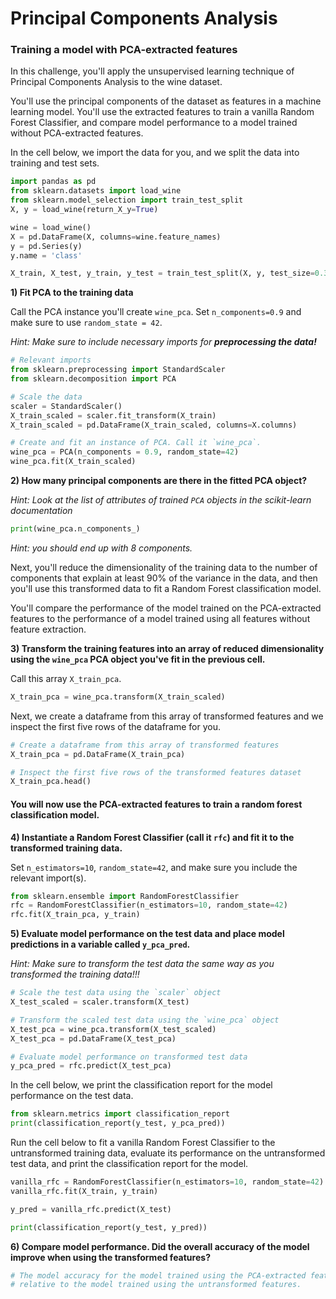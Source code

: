 # Principal Components Analysis

### Training a model with PCA-extracted features

In this challenge, you'll apply the unsupervised learning technique of Principal Components Analysis to the wine dataset. 

You'll use the principal components of the dataset as features in a machine learning model. You'll use the extracted features to train a vanilla Random Forest Classifier, and compare model performance to a model trained without PCA-extracted features. 

In the cell below, we import the data for you, and we split the data into training and test sets. 


```python
import pandas as pd
from sklearn.datasets import load_wine
from sklearn.model_selection import train_test_split
X, y = load_wine(return_X_y=True)

wine = load_wine()
X = pd.DataFrame(X, columns=wine.feature_names)
y = pd.Series(y)
y.name = 'class'

X_train, X_test, y_train, y_test = train_test_split(X, y, test_size=0.3, random_state=42)
```

**1) Fit PCA to the training data** 

Call the PCA instance you'll create `wine_pca`. Set `n_components=0.9` and make sure to use `random_state = 42`.

_Hint: Make sure to include necessary imports for **preprocessing the data!**_


```python
# Relevant imports 
from sklearn.preprocessing import StandardScaler
from sklearn.decomposition import PCA

# Scale the data 
scaler = StandardScaler()
X_train_scaled = scaler.fit_transform(X_train)
X_train_scaled = pd.DataFrame(X_train_scaled, columns=X.columns)

# Create and fit an instance of PCA. Call it `wine_pca`. 
wine_pca = PCA(n_components = 0.9, random_state=42)
wine_pca.fit(X_train_scaled)
```

**2) How many principal components are there in the fitted PCA object?**

_Hint: Look at the list of attributes of trained `PCA` objects in the scikit-learn documentation_


```python
print(wine_pca.n_components_)
```

*Hint: you should end up with 8 components.*

Next, you'll reduce the dimensionality of the training data to the number of components that explain at least 90% of the variance in the data, and then you'll use this transformed data to fit a Random Forest classification model. 

You'll compare the performance of the model trained on the PCA-extracted features to the performance of a model trained using all features without feature extraction.

**3) Transform the training features into an array of reduced dimensionality using the `wine_pca` PCA object you've fit in the previous cell.**

Call this array `X_train_pca`.


```python
X_train_pca = wine_pca.transform(X_train_scaled)
```

Next, we create a dataframe from this array of transformed features and we inspect the first five rows of the dataframe for you. 


```python
# Create a dataframe from this array of transformed features 
X_train_pca = pd.DataFrame(X_train_pca)

# Inspect the first five rows of the transformed features dataset 
X_train_pca.head()
```

#### You will now use the PCA-extracted features to train a random forest classification model.

**4) Instantiate a Random Forest Classifier (call it `rfc`) and fit it to the transformed training data.**

Set `n_estimators=10`, `random_state=42`, and make sure you include the relevant import(s).


```python
from sklearn.ensemble import RandomForestClassifier
rfc = RandomForestClassifier(n_estimators=10, random_state=42)
rfc.fit(X_train_pca, y_train)
```

**5) Evaluate model performance on the test data and place model predictions in a variable called `y_pca_pred`.**

_Hint: Make sure to transform the test data the same way as you transformed the training data!!!_


```python
# Scale the test data using the `scaler` object 
X_test_scaled = scaler.transform(X_test)

# Transform the scaled test data using the `wine_pca` object
X_test_pca = wine_pca.transform(X_test_scaled)
X_test_pca = pd.DataFrame(X_test_pca)

# Evaluate model performance on transformed test data
y_pca_pred = rfc.predict(X_test_pca)
```

In the cell below, we print the classification report for the model performance on the test data. 


```python
from sklearn.metrics import classification_report
print(classification_report(y_test, y_pca_pred))
```

Run the cell below to fit a vanilla Random Forest Classifier to the untransformed training data,  evaluate its performance on the untransformed test data, and print the classification report for the model. 


```python
vanilla_rfc = RandomForestClassifier(n_estimators=10, random_state=42)
vanilla_rfc.fit(X_train, y_train)

y_pred = vanilla_rfc.predict(X_test)

print(classification_report(y_test, y_pred))
```

**6) Compare model performance. Did the overall accuracy of the model improve when using the transformed features?**


```python
# The model accuracy for the model trained using the PCA-extracted features increased
# relative to the model trained using the untransformed features. 
```
